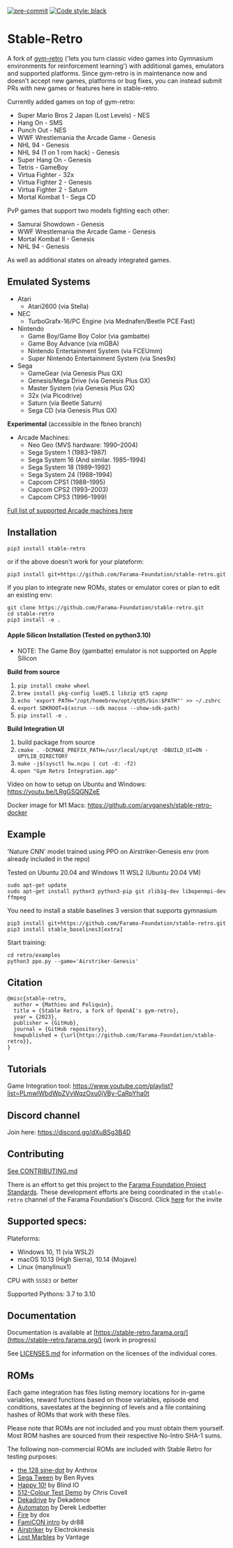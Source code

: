 [![pre-commit](https://img.shields.io/badge/pre--commit-enabled-brightgreen?logo=pre-commit&logoColor=white)](https://pre-commit.com/) [![Code style: black](https://img.shields.io/badge/code%20style-black-000000.svg)](https://github.com/psf/black)

# Stable-Retro

A fork of [gym-retro](https://github.com/openai/retro) ('lets you turn classic video games into Gymnasium environments for reinforcement learning') with additional games, emulators and supported platforms. Since gym-retro is in maintenance now and doesn't accept new games, platforms or bug fixes, you can instead submit PRs with new games or features here in stable-retro.

Currently added games on top of gym-retro:
*	Super Mario Bros 2 Japan (Lost Levels) - NES
*	Hang On - SMS
*	Punch Out - NES
*	WWF Wrestlemania the Arcade Game - Genesis
*	NHL 94 - Genesis
*	NHL 94 (1 on 1 rom hack) - Genesis
*	Super Hang On - Genesis
*	Tetris - GameBoy
*	Virtua Fighter - 32x
*	Virtua Fighter 2 - Genesis
*	Virtua Fighter 2 - Saturn
*	Mortal Kombat 1 - Sega CD

PvP games that support two models fighting each other:
*	Samurai Showdown - Genesis
*	WWF Wrestlemania the Arcade Game - Genesis
*	Mortal Kombat II - Genesis
*	NHL 94 - Genesis

As well as additional states on already integrated games.

## Emulated Systems

- Atari
	- Atari2600 (via Stella)
- NEC
	- TurboGrafx-16/PC Engine (via Mednafen/Beetle PCE Fast)
- Nintendo
	- Game Boy/Game Boy Color (via gambatte)
	- Game Boy Advance (via mGBA)
	- Nintendo Entertainment System (via FCEUmm)
	- Super Nintendo Entertainment System (via Snes9x)
- Sega
	- GameGear (via Genesis Plus GX)
	- Genesis/Mega Drive (via Genesis Plus GX)
	- Master System (via Genesis Plus GX)
 	- 32x (via Picodrive)
  	- Saturn (via Beetle Saturn)
  	- Sega CD (via Genesis Plus GX)

**Experimental** (accessible in the fbneo branch)
- Arcade Machines:
  	- Neo Geo (MVS hardware: 1990–2004)
 	- Sega System 1 (1983–1987)
 	- Sega System 16 (And similar. 1985–1994)
 	- Sega System 18 (1989–1992)
 	- Sega System 24 (1988–1994)
 	- Capcom CPS1 (1988–1995)
 	- Capcom CPS2 (1993–2003)
 	- Capcom CPS3 (1996–1999)

[Full list of supported Arcade machines here](https://emulation.gametechwiki.com/index.php/FinalBurn_Neo)

## Installation

```
pip3 install stable-retro
```
or if the above doesn't work for your plateform:
```
pip3 install git+https://github.com/Farama-Foundation/stable-retro.git
```

If you plan to integrate new ROMs, states or emulator cores or plan to edit an existing env:
```
git clone https://github.com/Farama-Foundation/stable-retro.git
cd stable-retro
pip3 install -e .
```

#### Apple Silicon Installation (Tested on python3.10)
- NOTE: The Game Boy (gambatte) emulator is not supported on Apple Silicon

**Build from source**
1. `pip install cmake wheel`
2. `brew install pkg-config lua@5.1 libzip qt5 capnp`
3. `echo 'export PATH="/opt/homebrew/opt/qt@5/bin:$PATH"' >> ~/.zshrc`
4. `export SDKROOT=$(xcrun --sdk macosx --show-sdk-path)`
5. `pip install -e .`

**Build Integration UI**
1. build package from source
2. `cmake . -DCMAKE_PREFIX_PATH=/usr/local/opt/qt -DBUILD_UI=ON -UPYLIB_DIRECTORY`
3. `make -j$(sysctl hw.ncpu | cut -d: -f2)`
4. `open "Gym Retro Integration.app"`


Video on how to setup on Ubuntu and Windows:
https://youtu.be/LRgGSQGNZeE

Docker image for M1 Macs:
https://github.com/arvganesh/stable-retro-docker

## Example

'Nature CNN' model trained using PPO on Airstriker-Genesis env (rom already included in the repo)

Tested on Ubuntu 20.04 and Windows 11 WSL2 (Ubuntu 20.04 VM)
```
sudo apt-get update
sudo apt-get install python3 python3-pip git zlib1g-dev libopenmpi-dev ffmpeg
```
You need to install a stable baselines 3 version that supports gymnasium
```
pip3 install git+https://github.com/Farama-Foundation/stable-retro.git
pip3 install stable_baselines3[extra]
```

Start training:
```
cd retro/examples
python3 ppo.py --game='Airstriker-Genesis'
```

## Citation

```
@misc{stable-retro,
  author = {Mathieu and Poliquin},
  title = {Stable Retro, a fork of OpenAI's gym-retro},
  year = {2023},
  publisher = {GitHub},
  journal = {GitHub repository},
  howpublished = {\url{https://github.com/Farama-Foundation/stable-retro}},
}
```

## Tutorials

Game Integration tool:
https://www.youtube.com/playlist?list=PLmwlWbdWpZVvWqzOxu0jVBy-CaRpYha0t

## Discord channel

Join here:
https://discord.gg/dXuBSg3B4D

## Contributing

[See CONTRIBUTING.md](https://github.com/Farama-Foundation/stable-retro/blob/master/CONTRIBUTING.md)

There is an effort to get this project to the [Farama Foundation Project Standards](https://farama.org/project_standards). These development efforts are being coordinated in the `stable-retro` channel of the Farama Foundation's Discord. Click [here](https://discord.gg/aPjhD5cf) for the invite

## Supported specs:

Plateforms:
- Windows 10, 11 (via WSL2)
- macOS 10.13 (High Sierra), 10.14 (Mojave)
- Linux (manylinux1)

CPU with `SSSE3` or better

Supported Pythons: 3.7 to 3.10

## Documentation

Documentation is available at [https://stable-retro.farama.org/](https://stable-retro.farama.org/) (work in progress)

See [LICENSES.md](https://github.com/Farama-Foundation/stable-retro/blob/master/LICENSES.md) for information on the licenses of the individual cores.

## ROMs

Each game integration has files listing memory locations for in-game variables, reward functions based on those variables, episode end conditions, savestates at the beginning of levels and a file containing hashes of ROMs that work with these files.

Please note that ROMs are not included and you must obtain them yourself.  Most ROM hashes are sourced from their respective No-Intro SHA-1 sums.

The following non-commercial ROMs are included with Stable Retro for testing purposes:

- [the 128 sine-dot](http://www.pouet.net/prod.php?which=2762) by Anthrox
- [Sega Tween](https://pdroms.de/files/gamegear/sega-tween) by Ben Ryves
- [Happy 10!](http://www.pouet.net/prod.php?which=52716) by Blind IO
- [512-Colour Test Demo](https://pdroms.de/files/pcengine/512-colour-test-demo) by Chris Covell
- [Dekadrive](http://www.pouet.net/prod.php?which=67142) by Dekadence
- [Automaton](https://pdroms.de/files/atari2600/automaton-minigame-compo-2003) by Derek Ledbetter
- [Fire](http://privat.bahnhof.se/wb800787/gb/demo/64/) by dox
- [FamiCON intro](http://www.pouet.net/prod.php?which=53497) by dr88
- [Airstriker](https://pdroms.de/genesis/airstriker-v1-50-genesis-game) by Electrokinesis
- [Lost Marbles](https://pdroms.de/files/gameboyadvance/lost-marbles) by Vantage
